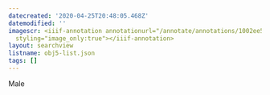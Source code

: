 ```yaml
---
datecreated: '2020-04-25T20:48:05.468Z'
datemodified: ''
imagescr: <iiif-annotation annotationurl="/annotate/annotations/1002ee5a-8736-11ea-8fc0-5254008afee6.json"
  styling="image_only:true"></iiif-annotation>
layout: searchview
listname: obj5-list.json
tags: []
---
```

Male
